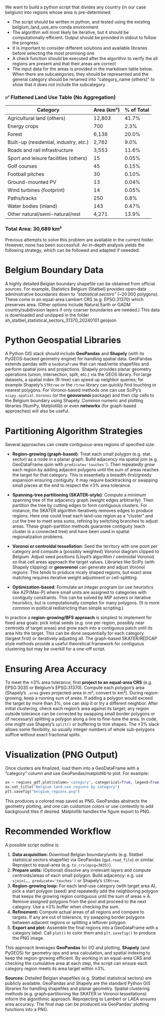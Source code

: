 We want to build a python script that divides any country (in our case belgium) into regions whose area is pre-determined. 
- The script should be written in python, and tested using the existing belgium_land_use_env conda environment
- The algorithm will most likely be iterative, but it should be computationally efficient. Output should be provided in stdout to follow the progress.
- It is important to consider different solutions and available libraries before selecting the most promising one
- A check function should be executed after the algorithm to verify the all regions are present and that their areas are correct
- The input data for the areas is provided in the markdown table below. When there are subcategories, they should be represented and the general category should be renamed into "category_name (others)" to show that it does not include the subcategory


### ✅ Flattened Land Use Table (No Aggregation)

| Category                               | Area (km²) | % of Total |
| -------------------------------------- | ---------- | ---------- |
| Agricultural land (others)             | 12,803     | 41.7%      |
| Energy crops                           | 700        | 2.3%       |
| Forest                                 | 6,138      | 20.0%      |
| Built-up (residential, industry, etc.) | 2,762      | 9.0%       |
| Roads and rail infrastructure          | 3,553      | 11.6%      |
| Sport and leisure facilities (others)  | 15         | 0.05%      |
| Golf courses                           | 45         | 0.15%      |
| Football pitches                       | 30         | 0.10%      |
| Ground-mounted PV                      | 13         | 0.04%      |
| Wind turbines (footprint)              | 14         | 0.05%      |
| Paths/tracks                           | 250        | 0.8%       |
| Water bodies (inland)                  | 143        | 0.47%      |
| Other natural/semi-natural/rest        | 4,271      | 13.9%      |

### Total Area: **30,689 km²**

Previous attempts to solve this problem are available in the current folder. However, none has been successfull. An in-depth analysis yields the following strategy, which can be followed and adapted if neeeded:

# Belgium Boundary Data

A highly detailed Belgian boundary shapefile can be obtained from official sources. For example, Statistics Belgium (Statbel) provides open‐data administrative boundaries down to *“statistical sectors”* (\~20 000 polygons).  These come in an equal-area Lambert CRS (e.g. EPSG:31370) which preserves area.  (Other options include Natural Earth or GADM country/subdivision layers if only coarser boundaries are needed.)
This data is downloaded and unzipped in the folder sh_statbel_statistical_sectors_31370_20240101.geojson

# Python Geospatial Libraries

A Python GIS stack should include **GeoPandas** and **Shapely** (with its PyGEOS-backed geometry engine) for handling spatial data. GeoPandas extends pandas with a `GeoDataFrame` that can read/write shapefiles and perform spatial joins and projections.  Shapely provides planar geometry operations (union, intersection, split, etc.) via the GEOS library.  For large datasets, a spatial index (R-tree) can speed up neighbor queries; for example Shapely’s `STRtree` or the `rtree` library can quickly find touching or nearest polygons.  For Voronoi-based methods one can use SciPy’s `scipy.spatial.Voronoi` (or the **geovoronoi** package) and then clip cells to the Belgium boundary using Shapely.  Common numeric and plotting libraries (NumPy, Matplotlib) or even **networkx** (for graph-based approaches) will also be useful.

# Partitioning Algorithm Strategies

Several approaches can create contiguous-area regions of specified size:

* **Region-growing (graph-based)**: Treat each small polygon (e.g. stat. sector) as a node in a planar graph. Build adjacency via spatial join (e.g. GeoDataFrame.sjoin with `predicate='touches'`). Then repeatedly *grow* each region by adding adjacent polygons until the sum of areas reaches the target for that category. This is essentially a breadth-first/greedy expansion ensuring contiguity. It may require backtracking or swapping small pieces at the end to respect the ±3% area tolerance.

* **Spanning-tree partitioning (SKATER-style)**: Compute a minimum spanning tree of the adjacency graph (weight edges arbitrarily). Then partition the tree by cutting edges to form contiguous clusters. For instance, the SKATER algorithm iteratively removes edges to produce regions. Here one could treat each land-use region as a “cluster” and cut the tree to meet area sums, refining by switching branches to adjust areas. These graph-partition methods guarantee contiguity (each cluster is a connected tree) and have been used in spatial regionalization problems.

* **Voronoi or centroidal tessellation**: Seed the territory with one point per category and compute a (possibly weighted) Voronoi diagram clipped to Belgium. Adjust seed positions (Lloyd’s algorithm / centroidal Voronoi) so that cell areas approach the target values. Libraries like SciPy (with Shapely clipping) or **geovoronoi** can generate and adjust Voronoi regions. This tends to produce nicely shaped regions, but exact area matching requires iterative weight adjustment or cell-splitting.

* **Optimization-based**: Formulate an integer program (or use heuristics like AZP/Max-P) where small units are assigned to categories with contiguity constraints. This can be solved by MIP solvers or iterative heuristics, but is computationally complex for many polygons. (It is more common in political redistricting than simple scripting.)

In practice a **region-growing/BFS approach** is simplest to implement for fixed area goals: pick initial seeds (e.g. one per region, possibly near centroids of target areas) and grow each into a contiguous patch until its area hits the target. This can be done sequentially for each category (largest first) or iteratively adjusting all.  The graph-based SKATER/REDCAP style methods provide a useful theoretical framework for contiguous clustering but may be overkill for a one-off script.

# Ensuring Area Accuracy

To meet the ±3% area tolerance, first **project to an equal-area CRS** (e.g. EPSG:3035 or Belgium’s EPSG:31370). Compute each polygon’s area (Shapely’s `.area` gives projected-area in m², convert to km²). During region-growing, keep a running sum of areas. If adding a polygon would exceed the target by more than 3%, one can skip it or try a different neighbor. After initial clustering, check each region’s area against its target; any region outside tolerance can be corrected by swapping small border polygons or (if necessary) splitting a polygon along a line to fine-tune the area.  In code, one might use Shapely’s `split()` or buffering to trim shapes. The ±3% slack allows some flexibility, so usually integer numbers of whole sub-polygons suffice without exact fractional splits.

# Visualization (PNG Output)

Once clusters are finalized, load them into a GeoDataFrame with a “category” column and use GeoPandas/matplotlib to plot. For example:

```python
ax = regions_gdf.plot(column='category', categorical=True, legend=True, figsize=(8,6))
ax.set_title("Belgium land-use regions by category")
plt.savefig("belgium_regions.png")
```

This produces a colored map saved as PNG. GeoPandas abstracts the geometry plotting, and one can customize colors or use contextily to add background tiles if desired.  Matplotlib handles the figure export to PNG.

# Recommended Workflow

A possible script outline is:

1. **Data acquisition:** Download Belgian boundary/units (e.g. Statbel statistical sectors shapefile) via GeoPandas (`gpd.read_file`) or similar. Reproject to equal-area (e.g. `to_crs(epsg=3035)`).
2. **Prepare units:** (Optional) dissolve any irrelevant layers and compute centroids/areas of each small polygon. Build adjacency: e.g. use `sjoin(…, predicate='touches')` or Shapely’s `STRtree`.
3. **Region-growing loop:** For each land-use category (with target area A), pick a start polygon (seed) and repeatedly add the neighboring polygon that keeps the growing region contiguous until the sum of areas ≈ A. Remove assigned polygons from the pool and proceed to the next category. Use a ±3% buffer when checking the sum.
4. **Refinement:** Compute actual areas of all regions and compare to targets. If any are out of tolerance, try swapping border polygons between adjacent regions or splitting a leftover polygon.
5. **Export and plot:** Assemble the final regions into a GeoDataFrame with a category label. Call `plot()` to color them and `plt.savefig()` to produce the PNG image.

This approach leverages **GeoPandas** for I/O and plotting, **Shapely** (and PyGEOS) for geometry ops and area calculation, and spatial indexing to keep the region-growing efficient. By working in an equal-area CRS and checking the cumulative area at each step, the script can ensure each category region meets its area target within ±3%.

**Sources:** Detailed Belgian shapefiles (e.g. Statbel statistical sectors) are publicly available. GeoPandas and Shapely are the standard Python GIS libraries for handling shapefiles and planar geometry. Spatial clustering methods (e.g. graph‐partitioning like SKATER or Voronoi tessellations) inform the algorithmic approach. Reprojecting to Lambert or LAEA ensures area accuracy. The final map can be produced via GeoPandas’ plotting functions into a PNG.
